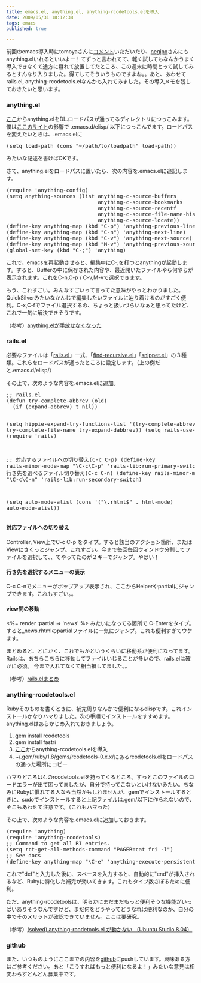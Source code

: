 ```yaml
---
title: emacs.el, anything.el, anything-rcodetools.elを導入
date: 2009/05/31 18:12:38
tags: emacs
published: true

---
```


<p>前回のemacs導入時にtomoyaさんに<a href="http://b.hatena.ne.jp/tomoya/20090511#bookmark-13394468">コメント</a>いただいたり、<a href="http://polog.org/">negipo</a>さんにもanything.elいれるといいよー！てずっと言われてて、軽く試してもなんかうまく導入できなくて途方に暮れて放置してたところ、この週末に時間とって試してみるとすんなり入りました。得てしてそういうものですよね。。あと、あわせてrails.el, anything-rcodetools.elなんかも入れてみました。その導入メモを残しておきたいと思います。</p>

<h3>anything.el</h3>
<p><a href="http://www.emacswiki.org/emacs/download/anything.el">ここ</a>からanything.elをDL.ロードパスが通ってるディレクトリにつっこみます。僕は<a href="http://d.hatena.ne.jp/tomoya/20090121/1232536106">ここのサイト</a>の影響で .emacs.d/elisp/ 以下につっこんでます。ロードパスを変えたいときは、.emacs.elに</p>

<p><pre>
(setq load-path (cons "~/path/to/loadpath" load-path))
</pre></p>

<p>みたいな記述を書けばOKです。</p>

<p>さて、anything.elをロードパスに置いたら、次の内容を.emacs.elに追記します。</p>

<p><pre>
(require 'anything-config)
(setq anything-sources (list anything-c-source-buffers
                             anything-c-source-bookmarks
                             anything-c-source-recentf
                             anything-c-source-file-name-history
                             anything-c-source-locate))
(define-key anything-map (kbd "C-p") 'anything-previous-line)
(define-key anything-map (kbd "C-n") 'anything-next-line)
(define-key anything-map (kbd "C-v") 'anything-next-source)
(define-key anything-map (kbd "M-v") 'anything-previous-source)
(global-set-key (kbd "C-;") 'anything)
</pre></p>

<p>これで、emacsを再起動させると、編集中にC-;を打つとanythingが起動します。すると、Bufferの中に保存された内容や、最近開いたファイルやら何やらが表示されます。これをC-n,C-p / C-v,M-vで選択できます。</p>

<p>もう、これすごい。みんなすごいって言ってた意味がやっとわかりました。QuickSilverみたいなかんじで編集したいファイルに辿り着けるのがすごく便利。C-x,C-fでファイル選択するの、ちょっと扱いづらいなぁと思ってたけど、これで一気に解決できそうです。</p>

<p>
（参考）<a href="http://yamashita.dyndns.org/blog/anythingel/">anything.elが手放せなくなった</a>
</p>



<h3>rails.el</h3>

<p>必要なファイルは「<a href="http://rubyforge.org/projects/emacs-rails/">rails.el</a>」一式、「<a href="http://www.webweavertech.com/ovidiu/emacs/find-recursive.txt">find-recursive.el</a>」「<a href="http://www.kazmier.com/computer/snippet.el">snippet.el</a>」の３種類。これらをロードパスが通ったところに設定します。（上の例だと.emacs.d/elisp/）</p>

<p>その上で、次のような内容を.emacs.elに追加。</p>

<p><pre>
;; rails.el
(defun try-complete-abbrev (old)
  (if (expand-abbrev) t nil))

(setq hippie-expand-try-functions-list
      '(try-complete-abbrev
        try-complete-file-name
        try-expand-dabbrev))
(setq rails-use-mongrel t)
(require 'rails)

;; 対応するファイルへの切り替え(C-c C-p)
(define-key rails-minor-mode-map "\C-c\C-p" 'rails-lib:run-primary-switch)
;; 行き先を選べるファイル切り替え(C-c C-n)
(define-key rails-minor-mode-map "\C-c\C-n" 'rails-lib:run-secondary-switch)

(setq auto-mode-alist  (cons '("\\.rhtml$" . html-mode) auto-mode-alist))
</pre></p>

<h4>対応ファイルへの切り替え</h4>
<p>Controller, View上でC-c C-p をタイプ。すると該当のアクション箇所、またはViewにさくっとジャンプ。これすごい。今まで毎回毎回ウィンドウ分割してファイルを選択して、、てやってたのが２キーでジャンプ。やばい！</p>


<h4>行き先を選択するメニューの表示</h4>
<p>C-c C-nでメニューがポップアップ表示され、ここからHelperやpartialにジャンプできます。これもすごい。。</p>

<h4>view間の移動</h4>
<p>
  &lt;%= render :partial =&gt; 'news' %&gt; みたいになってる箇所で C-Enterをタイプ。すると_news.rhtmlのpartialファイルに一気にジャンプ。これも便利すぎてウケます。</p>

<p>まとめると、とにかく、これでもかというくらいに移動系が便利になってます。
Railsは、あちらこちらに移動してファイルいじることが多いので、rails.elは確かに必須。
今まで入れてなくて相当損してました。。</p>

<p>（参考）<a href="http://d.hatena.ne.jp/higepon/20061222/1166774270">rails.elまとめ</a>
</p>


<h3>anything-rcodetools.el</h3>
<p>Rubyそのものを書くときに、補完周りなんかで便利になるelispです。これインストールかなりハマりました。次の手順でインストールをすすめます。anything.elはあらかじめ入れておきましょう。</p>

<p><ol>
    <li>gem install rcodetools</li>
    <li>gem install fastri</li>
    <li><a href="http://www.emacswiki.org/cgi-bin/wiki/download/anything-rcodetools.el">ここ</a>からanything-rcodetools.elを導入</li>
    <li>~/.gem/ruby/1.8/gems/rcodetools-0.x.x/にあるrcodetools.elをロードパスの通った場所にコピー</li>
</ol></p>

<p>ハマりどころは4.のrcodetools.elを持ってくるところ。ずっとこのファイルのロードエラーが出て困ってましたが、自分で持ってこないといけないみたい。ちなみにRubyに慣れてる人なら当然かもしれませんが、gemでインストールするときに、sudoでインストールすると上記ファイルは.gem/以下に作られないので、そこもあわせて注意です。（これもハマった）</p>

<p>その上で、次のような内容を.emacs.elに追加しておきます。</p>

<p>
<pre>
(require 'anything)
(require 'anything-rcodetools)
;; Command to get all RI entries.
(setq rct-get-all-methods-command "PAGER=cat fri -l")
;; See docs
(define-key anything-map "\C-e" 'anything-execute-persistent-action)
</pre>
</p>

<p>これで"def"と入力した後に、スペースを入力すると、自動的に"end"が挿入されるなど、Rubyに特化した補完が効いてきます。これもタイプ数さぼるために便利。</p>

<p>ただ、anything-rcodetoolsは、明らかにまだまだもっと便利そうな機能がいっぱいありそうなんですけど、まだ何をどうやってどうなれば便利なのか、自分の中でそのメリットが確認できていません。ここは要研究。</p>

<p>（参考）<a href="http://haraita9283.blog98.fc2.com/blog-entry-298.html">(solved) anything-rcodetools.el が動かない （Ubuntu Studio 8.04）</a></p>

<h3>github</h3>
<p>また、いつものようにここまでの内容を<a href="http://github.com/katsuma/config/tree/master">github</a>にpushしています。興味ある方はご参考ください。あと「こうすればもっと便利になるよ！」みたいな意見は相変わらずどんどん募集中です。</p>


